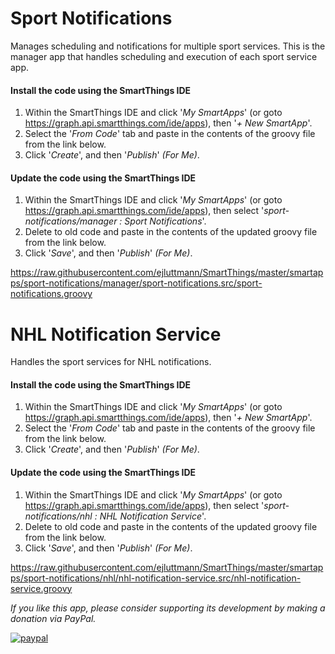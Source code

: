 <h1>Sport Notifications</h1>
Manages scheduling and notifications for multiple sport services.  This is the manager app that handles scheduling and execution of each sport service app.

#### Install the code using the SmartThings IDE

1. Within the SmartThings IDE and click '*My SmartApps*' (or goto https://graph.api.smartthings.com/ide/apps), then '*+ New SmartApp*'. 
2. Select the '*From Code*' tab and paste in the contents of the groovy file from the link below.
3. Click '*Create*', and then '*Publish*' *(For Me)*.

#### Update the code using the SmartThings IDE

1. Within the SmartThings IDE and click '*My SmartApps*' (or goto https://graph.api.smartthings.com/ide/apps), then select '*sport-notifications/manager : Sport Notifications*'.
2. Delete to old code and paste in the contents of the updated groovy file from the link below.
3. Click '*Save*', and then '*Publish*' *(For Me)*.

https://raw.githubusercontent.com/ejluttmann/SmartThings/master/smartapps/sport-notifications/manager/sport-notifications.src/sport-notifications.groovy


<h1>NHL Notification Service</h1>
Handles the sport services for NHL notifications.

#### Install the code using the SmartThings IDE

1. Within the SmartThings IDE and click '*My SmartApps*' (or goto https://graph.api.smartthings.com/ide/apps), then '*+ New SmartApp*'. 
2. Select the '*From Code*' tab and paste in the contents of the groovy file from the link below.
3. Click '*Create*', and then '*Publish*' *(For Me)*.

#### Update the code using the SmartThings IDE

1. Within the SmartThings IDE and click '*My SmartApps*' (or goto https://graph.api.smartthings.com/ide/apps), then select '*sport-notifications/nhl : NHL Notification Service*'. 
2. Delete to old code and paste in the contents of the updated groovy file from the link below.
3. Click '*Save*', and then '*Publish*' *(For Me)*.

https://raw.githubusercontent.com/ejluttmann/SmartThings/master/smartapps/sport-notifications/nhl/nhl-notification-service.src/nhl-notification-service.groovy


*If you like this app, please consider supporting its development by making a
donation via PayPal.*

[![paypal](https://www.paypalobjects.com/en_US/i/btn/btn_donateCC_LG.gif)](https://www.paypal.com/cgi-bin/webscr?cmd=_s-xclick&hosted_button_id=VLKDKNJLQ55XU)
